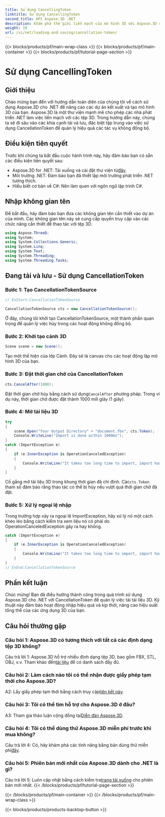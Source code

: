 ```yaml
---
title: Sử dụng CancellingToken
linktitle: Sử dụng CancellingToken
second_title: API Aspose.3D .NET
description: Khám phá thế giới liền mạch của mô hình 3D với Aspose.3D cho .NET. Tìm hiểu cách tải và lưu tài liệu 3D một cách hiệu quả bằng cách sử dụng CancellationToken.
weight: 10
url: /vi/net/loading-and-saving/cancellation-token/
---
```


{{< blocks/products/pf/main-wrap-class >}}
{{< blocks/products/pf/main-container >}}
{{< blocks/products/pf/tutorial-page-section >}}

# Sử dụng CancellingToken

## Giới thiệu

Chào mừng bạn đến với hướng dẫn toàn diện của chúng tôi về cách sử dụng Aspose.3D cho .NET để nâng cao các dự án kết xuất và tạo mô hình 3D của bạn. Aspose.3D là một thư viện mạnh mẽ cho phép các nhà phát triển .NET làm việc liền mạch với các tệp 3D. Trong hướng dẫn này, chúng ta sẽ đi sâu vào các khía cạnh tải và lưu, đặc biệt tập trung vào việc sử dụng CancellationToken để quản lý hiệu quả các tác vụ không đồng bộ.

## Điều kiện tiên quyết

Trước khi chúng ta bắt đầu cuộc hành trình này, hãy đảm bảo bạn có sẵn các điều kiện tiên quyết sau:

-  Aspose.3D for .NET: Tải xuống và cài đặt thư viện từ[đây](https://releases.aspose.com/3d/net/).
- Môi trường .NET: Đảm bảo bạn đã thiết lập môi trường phát triển .NET tương thích.
- Hiểu biết cơ bản về C#: Nên làm quen với ngôn ngữ lập trình C#.

## Nhập không gian tên

Để bắt đầu, hãy đảm bảo bạn đưa các không gian tên cần thiết vào dự án của mình. Các không gian tên này sẽ cung cấp quyền truy cập vào các chức năng cần thiết để thao tác với tệp 3D.

```csharp
using Aspose.ThreeD;
using System;
using System.Collections.Generic;
using System.Linq;
using System.Text;
using System.Threading;
using System.Threading.Tasks;
```

## Đang tải và lưu - Sử dụng CancellationToken

### Bước 1: Tạo CancellationTokenSource

```csharp
// ExStart:CancellationTokenSource

CancellationTokenSource cts = new CancellationTokenSource();
```

Ở đây, chúng tôi khởi tạo CancellationTokenSource, một thành phần quan trọng để quản lý việc hủy trong các hoạt động không đồng bộ.

### Bước 2: Khởi tạo cảnh 3D

```csharp
Scene scene = new Scene();
```

Tạo một thể hiện của lớp Cảnh. Đây sẽ là canvas cho các hoạt động lập mô hình 3D của bạn.

### Bước 3: Đặt thời gian chờ của CancellationToken

```csharp
cts.CancelAfter(1000);
```

 Đặt thời gian chờ hủy bằng cách sử dụng`CancelAfter` phương pháp. Trong ví dụ này, thời gian chờ được đặt thành 1000 mili giây (1 giây).

### Bước 4: Mở tài liệu 3D

```csharp
try
{
    scene.Open("Your Output Directory" + "document.fbx", cts.Token);
    Console.WriteLine("Import is done within 1000ms");
}
catch (ImportException e)
{
    if (e.InnerException is OperationCanceledException)
    {
        Console.WriteLine("It takes too long time to import, import has been canceled.");
    }
}
```

 Cố gắng mở tài liệu 3D trong khung thời gian đã chỉ định. Các`cts.Token` tham số đảm bảo rằng thao tác có thể bị hủy nếu vượt quá thời gian chờ đã đặt.

### Bước 5: Xử lý ngoại lệ nhập

Trong trường hợp xảy ra ngoại lệ ImportException, hãy xử lý nó một cách khéo léo bằng cách kiểm tra xem liệu nó có phải do OperationCanceledException gây ra hay không.

```csharp
catch (ImportException e)
{
    if (e.InnerException is OperationCanceledException)
    {
        Console.WriteLine("It takes too long time to import, import has been canceled.");
    }
}
// ExEnd:CancellationTokenSource
```

## Phần kết luận

Chúc mừng! Bạn đã điều hướng thành công trong quá trình sử dụng Aspose.3D cho .NET với CancellationToken để quản lý việc tải tài liệu 3D. Kỹ thuật này đảm bảo hoạt động nhập hiệu quả và kịp thời, nâng cao hiệu suất tổng thể của các ứng dụng 3D của bạn.

## Câu hỏi thường gặp

### Câu hỏi 1: Aspose.3D có tương thích với tất cả các định dạng tệp 3D không?

 Câu trả lời 1: Aspose.3D hỗ trợ nhiều định dạng tệp 3D, bao gồm FBX, STL, OBJ, v.v. Tham khảo đến[tài liệu](https://reference.aspose.com/3d/net/) để có danh sách đầy đủ.

### Câu hỏi 2: Làm cách nào tôi có thể nhận được giấy phép tạm thời cho Aspose.3D?

 A2: Lấy giấy phép tạm thời bằng cách truy cập[liên kết này](https://purchase.aspose.com/temporary-license/).

### Câu hỏi 3: Tôi có thể tìm hỗ trợ cho Aspose.3D ở đâu?

 A3: Tham gia thảo luận cộng đồng tại[Diễn đàn Aspose.3D](https://forum.aspose.com/c/3d/18).

### Câu hỏi 4: Tôi có thể dùng thử Aspose.3D miễn phí trước khi mua không?

 Câu trả lời 4: Có, hãy khám phá các tính năng bằng bản dùng thử miễn phí[đây](https://releases.aspose.com/).

### Câu hỏi 5: Phiên bản mới nhất của Aspose.3D dành cho .NET là gì?

 Câu trả lời 5: Luôn cập nhật bằng cách kiểm tra[trang tải xuống](https://releases.aspose.com/3d/net/) cho phiên bản mới nhất.
{{< /blocks/products/pf/tutorial-page-section >}}

{{< /blocks/products/pf/main-container >}}
{{< /blocks/products/pf/main-wrap-class >}}

{{< blocks/products/products-backtop-button >}}
